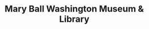 ---
layout: repo
title: "Mary Ball Washington Museum & Library"
id: 16635
permalink: repos/16635/
---